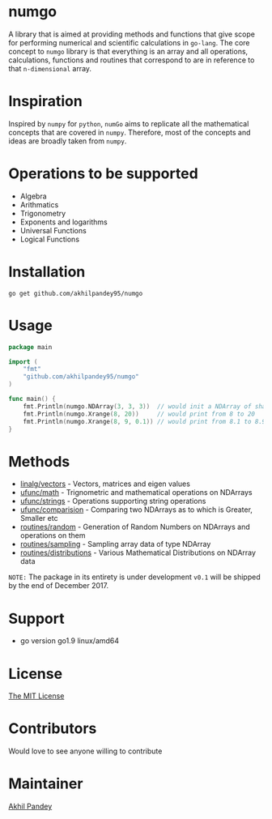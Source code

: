 # numgo
A library that is aimed at providing methods and functions that
give scope for performing numerical and scientific calculations
in `go-lang`. The core concept to `numgo` library is that everything
is an array and all operations, calculations, functions and routines
that correspond to are in reference to that `n-dimensional` array.

# Inspiration
Inspired by `numpy` for `python`, `numGo` aims to replicate all the
mathematical concepts that are covered in `numpy`. Therefore, most
of the concepts and ideas are broadly taken from `numpy`.

# Operations to be supported
- Algebra
- Arithmatics
- Trigonometry
- Exponents and logarithms
- Universal Functions
- Logical Functions

# Installation
```shell
go get github.com/akhilpandey95/numgo
```

# Usage
```go
package main

import (
    "fmt"
    "github.com/akhilpandey95/numgo"
)

func main() {
    fmt.Println(numgo.NDArray(3, 3, 3))  // would init a NDArray of shape 3,3,3
    fmt.Println(numgo.Xrange(8, 20))     // would print from 8 to 20
    fmt.Println(numgo.Xrange(8, 9, 0.1)) // would print from 8.1 to 8.9
}
```

# Methods
- [linalg/vectors](https://github.com/akhilpandey95/numGo/blob/master/linalg/README.md)         - Vectors, matrices and eigen values
- [ufunc/math](https://github.com/akhilpandey95/numGo/blob/master/ufunc/README.md)             - Trignometric and mathematical operations on NDArrays
- [ufunc/strings](https://github.com/akhilpandey95/numGo/blob/master/ufunc/README.md)        - Operations supporting string operations
- [ufunc/comparision](https://github.com/akhilpandey95/numGo/blob/master/ufunc/README.md)      - Comparing two NDArrays as to which is Greater, Smaller etc
- [routines/random](https://github.com/akhilpandey95/numGo/blob/master/routines/README.md)        - Generation of Random Numbers on NDArrays and operations on them
- [routines/sampling](https://github.com/akhilpandey95/numGo/blob/master/routines/README.md)      - Sampling array data of type NDArray
- [routines/distributions](https://github.com/akhilpandey95/numGo/blob/master/routines/README.md) - Various Mathematical Distributions on NDArray data

`NOTE:` The package in its entirety is under development `v0.1` will be shipped by the end of December 2017.

# Support
- go version go1.9 linux/amd64

# License
[The MIT License](https://github.com/akhilpandey95/numGo/blob/master/LICENSE)

# Contributors
Would love to see anyone willing to contribute

# Maintainer
[Akhil Pandey](https://github.com/akhilpandey95)
